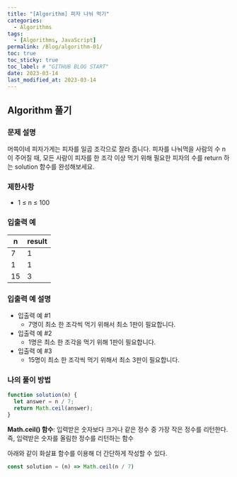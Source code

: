 ```yaml
---
title: "[Algorithm] 피자 나눠 먹기"
categories:
  - Algorithms
tags:
  - [Algorithms, JavaScript]
permalink: /Blog/algorithm-01/
toc: true
toc_sticky: true
toc_label: # "GITHUB BLOG START"
date: 2023-03-14
last_modified_at: 2023-03-14
---
```


## Algorithm 풀기

### 문제 설명

머쓱이네 피자가게는 피자를 일곱 조각으로 잘라 줍니다.
피자를 나눠먹을 사람의 수 n이 주어질 때,
모든 사람이 피자를 한 조각 이상 먹기 위해 필요한 피자의 수를 return 하는 solution 함수를 완성해보세요.

### 제한사항

- 1 ≤ n ≤ 100

### 입출력 예

| n   | result |
| --- | ------ |
| 7   | 1      |
| 1   | 1      |
| 15  | 3      |

### 입출력 예 설명

- 입출력 예 #1
  - 7명이 최소 한 조각씩 먹기 위해서 최소 1판이 필요합니다.
- 입출력 예 #2
  - 1명은 최소 한 조각을 먹기 위해 1판이 필요합니다.
- 입출력 예 #3
  - 15명이 최소 한 조각씩 먹기 위해서 최소 3판이 필요합니다.

### 나의 풀이 방법

```js
function solution(n) {
  let answer = n / 7;
  return Math.ceil(answer);
}
```
**Math.ceil() 함수**:
입력받은 숫자보다 크거나 같은 정수 중 가장 작은 정수를 리턴한다.
즉, 입력받은 숫자를 올림한 정수를 리턴하는 함수

아래와 같이 화살표 함수를 이용해 더 간단하게 작성할 수 있다.
```js
const solution = (n) => Math.ceil(n / 7)
```
